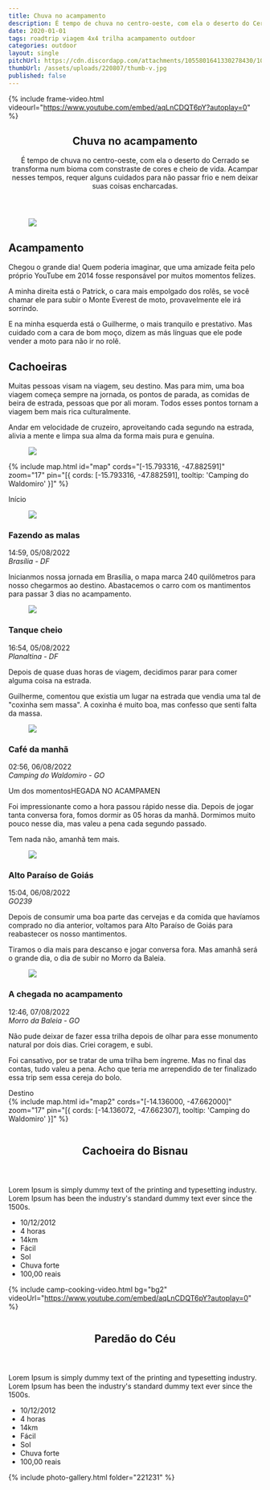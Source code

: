 ```yaml
---
title: Chuva no acampamento
description: É tempo de chuva no centro-oeste, com ela o deserto do Cerrado se transforma num bioma com constraste de cores e cheio de vida. Acampar nesses tempos, requer alguns cuidados para não passar frio e nem deixar suas coisas encharcadas.
date: 2020-01-01
tags: roadtrip viagem 4x4 trilha acampamento outdoor
categories: outdoor
layout: single
pitchUrl: https://cdn.discordapp.com/attachments/1055801641330278430/1055819568980959262/ThalesCaricati_camping_seen_from_above_in_Chapada_dos_Veadeiros_c383b478-8de5-430f-930a-793a9b3ca706.png
thumbUrl: /assets/uploads/220807/thumb-v.jpg
published: false
---
```


{% include frame-video.html videourl="https://www.youtube.com/embed/aqLnCDQT6pY?autoplay=0"  %}

<div>
  <section>
    <header class="heading max-width">
      <h1 class="margin-bottom-16">Chuva no acampamento</h1>
      <p>
        É tempo de chuva no centro-oeste, com ela o deserto do Cerrado se transforma num bioma com constraste de cores e cheio de vida. Acampar nesses tempos, requer alguns cuidados para não passar frio e nem deixar suas coisas encharcadas.
      </p>
    </header>
    <article class="photo-topics max-width margin-bottom-32">
      <figure class="photo">
        <img src="{{ '/assets/uploads/220807/20220808_145120.jpg' | absolute_url}}" loading="lazy" />
      </figure>
      <div class="photo-legend">
        <h2 class="margin-bottom-16">Acampamento</h2>
        <p>
          Chegou o grande dia! Quem poderia imaginar, que uma amizade feita
          pelo próprio YouTube em 2014 fosse responsável por muitos momentos
          felizes.
        </p>
        <p>
          A minha direita está o Patrick, o cara mais empolgado dos rolês,
          se você chamar ele para subir o Monte Everest de moto,
          provavelmente ele irá sorrindo.
        </p>
        <p>
          E na minha esquerda está o Guilherme, o mais tranquilo e
          prestativo. Mas cuidado com a cara de bom moço, dizem as más
          línguas que ele pode vender a moto para não ir no rolê.
        </p>
      </div>
    </article>
    <article class="photo-topics max-width margin-bottom-120">
      <div class="photo-legend">
        <h2 class="margin-bottom-16">Cachoeiras</h2>
        <p>
          Muitas pessoas visam na viagem, seu destino. Mas para mim, uma boa
          viagem começa sempre na jornada, os pontos de parada, as comidas
          de beira de estrada, pessoas que por ali moram. Todos esses pontos
          tornam a viagem bem mais rica culturalmente.
        </p>
        <p>
          Andar em velocidade de cruzeiro, aproveitando cada segundo na
          estrada, alivia a mente e limpa sua alma da forma mais pura e
          genuína.
        </p>
      </div>
      <figure class="photo">
        <img src="{{ '/assets/uploads/220807/20220808_175120.png' | absolute_url}}" loading="lazy" />
      </figure>
    </article>
  </section>

{% include map.html id="map" cords="[-15.793316, -47.882591]" zoom="17" pin="[{ cords: [-15.793316, -47.882591], tooltip: 'Camping do Waldomiro' }]"  %}

  <section class="road-timeline max-width mb-120 mt-120">
    <div class="street">
      <div class="pickup vehicle"></div>
    </div>
    <div class="stories">
      <div class="transit-board begin"><span>Início</span></div>
      <article>
        <figure class="photo">
          <img src="https://macamp.com.br/guia/wp-content/uploads/2020/05/Apoio-RV-Posto-BR-S%C3%A3o-Roque-Planaltina-4.jpg" loading="lazy" />
        </figure>
        <div class="text">
          <h3>Fazendo as malas</h3>
          <div class="infos">
            <time>14:59, 05/08/2022</time>
            <address>Brasília - DF</address>
          </div>
          <p>
            Inicianmos nossa jornada em Brasília, o mapa marca 240 quilômetros para nosso chegarmos ao destino. Abastacemos o carro com os mantimentos para passar 3 dias no acampamento.
          </p>
        </div>
      </article>
      <article>
        <figure class="photo">
          <img src="{{ '/assets/uploads/220807/photo2.png' | absolute_url}}" loading="lazy" />
        </figure>
        <div class="text">
          <h3>Tanque cheio</h3>
          <div class="infos">
            <time>16:54, 05/08/2022</time>
            <address>Planaltina - DF</address>
          </div>
          <p>
            Depois de quase duas horas de viagem, decidimos parar para comer
            alguma coisa na estrada.
          </p>
          <p>
            Guilherme, comentou que existia um lugar na estrada que vendia
            uma tal de "coxinha sem massa". A coxinha é muito boa, mas
            confesso que senti falta da massa.
          </p>
        </div>
      </article>
      <article>
        <figure class="photo">
          <img src="{{ '/assets/uploads/220807/photo3.jpg' | absolute_url}}" loading="lazy" />
        </figure>
        <div class="text">
          <h3>Café da manhã</h3>
          <div class="infos">
            <time>02:56, 06/08/2022</time>
            <address>Camping do Waldomiro - GO</address>
          </div>
          <p>
            Um dos momentosHEGADA NO ACAMPAMEN
          </p>
          <p>
            Foi impressionante como a hora passou rápido nesse dia. Depois
            de jogar tanta conversa fora, fomos dormir as 05 horas da manhã.
            Dormimos muito pouco nesse dia, mas valeu a pena cada segundo
            passado.
          </p>
          <p>Tem nada não, amanhã tem mais.</p>
        </div>
      </article>
      <article>
        <figure class="photo">
          <img src="{{ '/assets/uploads/220807/photo4.jpg' | absolute_url}}" loading="lazy" />
        </figure>
        <div class="text">
          <h3>Alto Paraíso de Goiás</h3>
          <div class="infos">
            <time>15:04, 06/08/2022</time>
            <address>GO239</address>
          </div>
          <p>
            Depois de consumir uma boa parte das cervejas e da comida que
            havíamos comprado no dia anterior, voltamos para Alto Paraíso de
            Goiás para reabastecer os nosso mantimentos.
          </p>
          <p>
            Tiramos o dia mais para descanso e jogar conversa fora. Mas
            amanhã será o grande dia, o dia de subir no Morro da Baleia.
          </p>
        </div>
      </article>
      <article>
        <figure class="photo">
          <img src="{{ '/assets/uploads/220807/photo5.jpg' | absolute_url}}" loading="lazy" />
        </figure>
        <div class="text">
          <h3>A chegada no acampamento</h3>
          <div class="infos">
            <time>12:46, 07/08/2022</time>
            <address>Morro da Baleia - GO</address>
          </div>
          <p>
            Não pude deixar de fazer essa trilha depois de olhar para esse
            monumento natural por dois dias. Criei coragem, e subi.
          </p>
          <p>
            Foi cansativo, por se tratar de uma trilha bem íngreme. Mas no
            final das contas, tudo valeu a pena. Acho que teria me
            arrependido de ter finalizado essa trip sem essa cereja do bolo.
          </p>
        </div>
      </article>
      <div class="transit-board end"><span>Destino</span></div>
    </div>
  </section>
  {% include map.html id="map2" cords="[-14.136000, -47.662000]" zoom="17" pin="[{ cords: [-14.136072, -47.662307], tooltip: 'Camping do Waldomiro' }]"  %}

  <div class="max-width mt-120">
    <article class="hiking-details mb-72">
      <figure>
        <img src="https://cdn.pixabay.com/photo/2020/07/16/16/16/nature-5411408_960_720.jpg" alt="" />
      </figure>
      <div class="details">
        <header>
          <h2>Cachoeira do Bisnau</h2>
        </header>
        <p>Lorem Ipsum is simply dummy text of the printing and typesetting industry. Lorem Ipsum has been the industry's standard dummy text ever since the 1500s.</p>
        <ul>
          <li class="date">10/12/2012</li>
          <li class="time">4 horas</li>
          <li class="distance">14km</li>
          <li class="difficulty">Fácil</li>
          <li class="brightness">Sol</li>
          <li class="rain">Chuva forte</li>
          <li class="money">100,00 reais</li>
        </ul>
      </div>
    </article>
  </div>
  
{% include camp-cooking-video.html bg="bg2" videoUrl="https://www.youtube.com/embed/aqLnCDQT6pY?autoplay=0" %}


  <div class="max-width mt-120">
    <article class="hiking-details mb-72">
      <figure>
        <img src="https://cdn.pixabay.com/photo/2014/11/21/03/25/cliff-540117_960_720.jpg" alt="" />
      </figure>
      <div class="details">
        <header>
          <h2>Paredão do Céu</h2>
        </header>
        <p>Lorem Ipsum is simply dummy text of the printing and typesetting industry. Lorem Ipsum has been the industry's standard dummy text ever since the 1500s.</p>
        <ul>
          <li class="date">10/12/2012</li>
          <li class="time">4 horas</li>
          <li class="distance">14km</li>
          <li class="difficulty">Fácil</li>
          <li class="brightness">Sol</li>
          <li class="rain">Chuva forte</li>
          <li class="money">100,00 reais</li>
        </ul>
      </div>
    </article>
  </div>

  <div class="mt-120">
    {% include photo-gallery.html folder="221231" %}
  </div>
</div>
